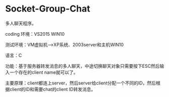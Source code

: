 # Socket-Group-Chat
多人聊天程序。

coding 环境：VS2015 WIN10

测试环境：VM虚拟机-->XP系统、2003server和主机WIN10

语言：C

功能：基于服务器转发消息的多人聊天，中途切换聊天对象只需要按下ESC然后输入一个存在的client name就可以了。

主要原理：client都连上server，然后server给client分配一个不同的ID，然后根据client的ID和需要chat的client ID转发消息。


